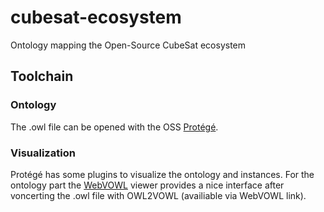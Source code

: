 # cubesat-ecosystem
Ontology mapping the Open-Source CubeSat ecosystem

## Toolchain

### Ontology
The .owl file can be opened with the OSS [Protégé](https://protege.stanford.edu/).

### Visualization
Protégé has some plugins to visualize the ontology and instances.
For the ontology part the [WebVOWL](http://vowl.visualdataweb.org/webvowl.html) viewer provides a nice interface after voncerting the .owl file with OWL2VOWL (availiable via WebVOWL link).
